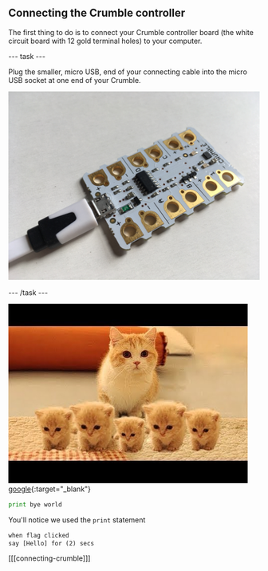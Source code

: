 ## Connecting the Crumble controller

The first thing to do is to connect your Crumble controller board (the white circuit board with 12 gold terminal holes) to your computer.

--- task ---

Plug the smaller, micro USB, end of your connecting cable into the micro USB socket at one end of your Crumble.

![connecting micro USB cable to Crumble](images/microUSB.jpg)

--- /task ---


![cute kittens](images/kit.jpg)
[google](https://www.google.com){:target="_blank"}

```python
print bye world
```

You'll notice we used the `print` statement

```blocks3
when flag clicked
say [Hello] for (2) secs
```
[[[connecting-crumble]]]
